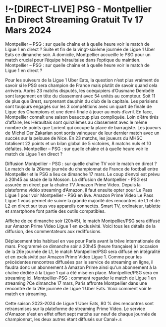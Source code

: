 <h1>!~[DIRECT-LIVE] PSG - Montpellier En Direct Streaming Gratuit Tv 17 Mars 2024</h1>
Montpellier – PSG : sur quelle chaîne et à quelle heure voir le match de Ligue 1 en direct ?
Suite et fin de la vingt-sixième journée de Ligue 1 Uber Eats ce dimanche soir. A domicile, Montpellier accueille le PSG pour un match crucial pour l’équipe héraultaise dans l’optique du maintien. Montpellier – PSG : sur quelle chaîne et à quelle heure voir le match de Ligue 1 en direct ?

Pour les suiveurs de la Ligue 1 Uber Eats, la question n’est plus vraiment de savoir si le PSG sera champion de France mais plutôt de savoir quand cela arrivera. Après 23 matchs disputés, les coéquipiers d’Ousmane Dembélé sont largement en tête du classement avec 54 unités au compteur. Soit 11 de plus que Brest, surprenant dauphin du club de la capitale. Les parisiens sont toujours engagés sur les 3 compétitions avec un quart de finale de Ligue des Champions et une demi-finale à jouer au mois d’avril. En face, Montpellier connaît une saison beaucoup plus compliquée. Loin d’être tirés d’affaire, les Héraultais sont quinzièmes au classement avec le même nombre de points que Lorient qui occupe la place de barragiste. Les joueurs de Michel Der Zakarian sont sortis vainqueur de leur dernier match avec un succès sur la pelouse de Nice. En 23 matchs, les joueurs du MHSC totalisent 22 points et un bilan global de 5 victoires, 8 matchs nuls et 10 défaites. Montpellier – PSG : sur quelle chaîne et à quelle heure voir le match de Ligue 1 en direct ?

Diffusion Montpellier - PSG : sur quelle chaîne TV voir le match en direct ?
Le match de la 26ème journée du championnat de France de football entre Montpellier et le PSG a lieu ce dimanche 17 mars. Le coup d’envoi est prévu à 20h45 au stade de la Mosson. La diffusion de Montpellier - PSG est assurée en direct par la chaîne TV Amazon Prime Video. Depuis la plateforme vidéo streaming d’Amazon, il faut ensuite opter pour Le Pass Ligue 1 pour voir Montpellier - PSG en live. Amazon Prime Video Le Pass Ligue 1 vous permet de suivre la grande majorité des rencontres de L1 et de L2 en direct sur tous vos appareils connectés. Smart TV, ordinateur, tablette et smartphone font partie des outils compatibles.

Affiche de ce dimanche soir (20h45), le match Montpellier/PSG sera diffusé sur Amazon Prime Video Ligue 1 en exclusivité. Voici tous les détails de la diffusion, des commentateurs aux rediffusions.

Déplacement très habituel en vue pour Paris avant la trêve internationale de mars. Programmé ce dimanche soir à 20h45 (heure française) à l'occasion de la 26e journée de L1, le match Montpellier/PSG sera diffusé en intégralité et en exclusivité par Amazon Prime Video Ligue 1. Comme pour les précédentes rencontres diffusées par le service de streaming en ligne, il faudra donc un abonnement à Amazon Prime ainsi qu'un abonnement à la chaîne dédiée à la Ligue 1 qui a été mise en place. Montpellier/PSG sera en streaming ici. Montpellier-PSG : comment regarder le match de Ligue 1 en streaming ?Ce dimanche 17 mars, Paris affronte Montpellier dans une rencontre de la 26e journée de Ligue 1 Uber Eats. Voici comment voir le match en streaming.

Cette saison 2023-2024 de Ligue 1 Uber Eats, 80 % des rencontres sont retransmises sur la plateforme de streaming Prime Video. Le service d'Amazon s'est en effet offert sept matchs sur neuf de chaque journée de championnat, les deux autres étant diffusés sur Canal+.s

